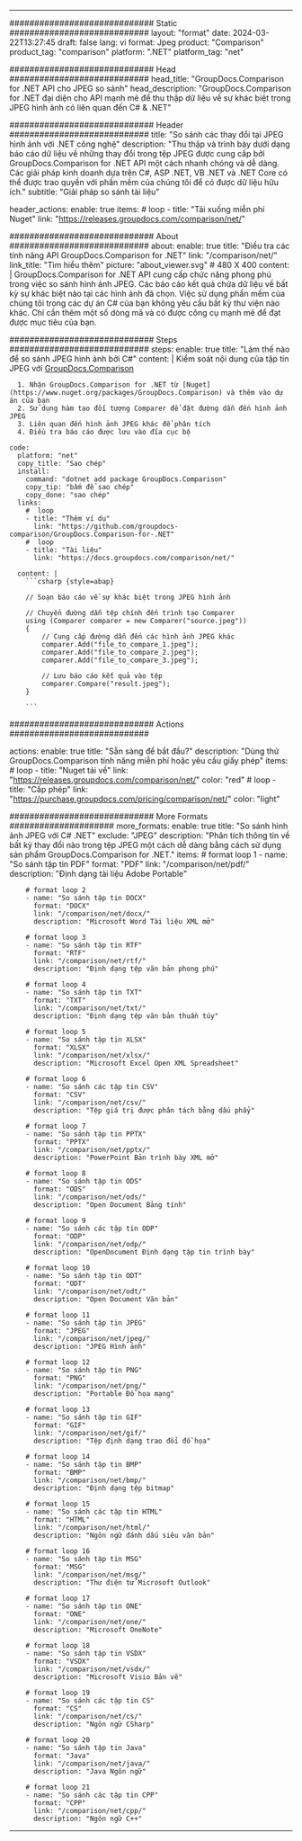 
---
############################# Static ############################
layout: "format"
date:  2024-03-22T13:27:45
draft: false
lang: vi
format: Jpeg
product: "Comparison"
product_tag: "comparison"
platform: ".NET"
platform_tag: "net"

############################# Head ############################
head_title: "GroupDocs.Comparison for .NET API cho JPEG so sánh"
head_description: "GroupDocs.Comparison for .NET đại diện cho API mạnh mẽ để thu thập dữ liệu về sự khác biệt trong JPEG hình ảnh có liên quan đến C# & .NET"

############################# Header ############################
title: "So sánh các thay đổi tại JPEG hình ảnh với .NET công nghệ" 
description: "Thu thập và trình bày dưới dạng báo cáo dữ liệu về những thay đổi trong tệp JPEG được cung cấp bởi GroupDocs.Comparison for .NET API một cách nhanh chóng và dễ dàng. Các giải pháp kinh doanh dựa trên C#, ASP .NET, VB .NET và .NET Core có thể được trao quyền với phần mềm của chúng tôi để có được dữ liệu hữu ích."
subtitle: "Giải pháp so sánh tài liệu" 

header_actions:
  enable: true
  items:
    #  loop
    - title: "Tải xuống miễn phí Nuget"
      link: "https://releases.groupdocs.com/comparison/net/"
      
############################# About ############################
about:
    enable: true
    title: "Điều tra các tính năng API GroupDocs.Comparison for .NET"
    link: "/comparison/net/"
    link_title: "Tìm hiểu thêm"
    picture: "about_viewer.svg" # 480 X 400
    content: |
       GroupDocs.Comparison for .NET API cung cấp chức năng phong phú trong việc so sánh hình ảnh JPEG. Các báo cáo kết quả chứa dữ liệu về bất kỳ sự khác biệt nào tại các hình ảnh đã chọn. Việc sử dụng phần mềm của chúng tôi trong các dự án C# của bạn không yêu cầu bất kỳ thư viện nào khác. Chỉ cần thêm một số dòng mã và có được công cụ mạnh mẽ để đạt được mục tiêu của bạn.

############################# Steps ############################
steps:
    enable: true
    title: "Làm thế nào để so sánh JPEG hình ảnh bởi C#"
    content: |
      Kiểm soát nội dung của tập tin JPEG với [GroupDocs.Comparison](https://products.groupdocs.com/comparison/net/)
      
      1. Nhận GroupDocs.Comparison for .NET từ [Nuget](https://www.nuget.org/packages/GroupDocs.Comparison) và thêm vào dự án của bạn
      2. Sử dụng hàm tạo đối tượng Comparer để đặt đường dẫn đến hình ảnh JPEG
      3. Liên quan đến hình ảnh JPEG khác để phân tích
      4. Điều tra báo cáo được lưu vào đĩa cục bộ
   
    code:
      platform: "net"
      copy_title: "Sao chép"
      install:
        command: "dotnet add package GroupDocs.Comparison"
        copy_tip: "bấm để sao chép"
        copy_done: "sao chép"
      links:
        #  loop
        - title: "Thêm ví dụ"
          link: "https://github.com/groupdocs-comparison/GroupDocs.Comparison-for-.NET"
        #  loop
        - title: "Tài liệu"
          link: "https://docs.groupdocs.com/comparison/net/"
          
      content: |
        ```csharp {style=abap}

        // Soạn báo cáo về sự khác biệt trong JPEG hình ảnh

        // Chuyển đường dẫn tệp chính đến trình tạo Comparer
        using (Comparer comparer = new Comparer("source.jpeg"))
        {
            // Cung cấp đường dẫn đến các hình ảnh JPEG khác
        	comparer.Add("file_to_compare_1.jpeg");
            comparer.Add("file_to_compare_2.jpeg");
            comparer.Add("file_to_compare_3.jpeg");

            // Lưu báo cáo kết quả vào tệp
            comparer.Compare("result.jpeg"); 
        }
        
        ```            

############################# Actions ############################

actions:
  enable: true
  title: "Sẵn sàng để bắt đầu?"
  description: "Dùng thử GroupDocs.Comparison tính năng miễn phí hoặc yêu cầu giấy phép"
  items:
    #  loop
    - title: "Nuget tải về"
      link: "https://releases.groupdocs.com/comparison/net/"
      color: "red"
        #  loop
    - title: "Cấp phép"
      link: "https://purchase.groupdocs.com/pricing/comparison/net/"
      color: "light"


############################# More Formats #####################
more_formats:
    enable: true
    title: "So sánh hình ảnh JPEG với C# .NET"
    exclude: "JPEG"
    description: "Phân tích thông tin về bất kỳ thay đổi nào trong tệp JPEG một cách dễ dàng bằng cách sử dụng sản phẩm GroupDocs.Comparison for .NET."
    items: 
        # format loop 1
        - name: "So sánh tập tin PDF"
          format: "PDF"
          link: "/comparison/net/pdf/"
          description: "Định dạng tài liệu Adobe Portable"

        # format loop 2
        - name: "So sánh tập tin DOCX"
          format: "DOCX"
          link: "/comparison/net/docx/"
          description: "Microsoft Word Tài liệu XML mở"

        # format loop 3
        - name: "So sánh tập tin RTF"
          format: "RTF"
          link: "/comparison/net/rtf/"
          description: "Định dạng tệp văn bản phong phú"

        # format loop 4
        - name: "So sánh tập tin TXT"
          format: "TXT"
          link: "/comparison/net/txt/"
          description: "Định dạng tệp văn bản thuần túy"

        # format loop 5
        - name: "So sánh tập tin XLSX"
          format: "XLSX"
          link: "/comparison/net/xlsx/"
          description: "Microsoft Excel Open XML Spreadsheet"

        # format loop 6
        - name: "So sánh các tập tin CSV"
          format: "CSV"
          link: "/comparison/net/csv/"
          description: "Tệp giá trị được phân tách bằng dấu phẩy"

        # format loop 7
        - name: "So sánh tập tin PPTX"
          format: "PPTX"
          link: "/comparison/net/pptx/"
          description: "PowerPoint Bản trình bày XML mở"

        # format loop 8
        - name: "So sánh tập tin ODS"
          format: "ODS"
          link: "/comparison/net/ods/"
          description: "Open Document Bảng tính"

        # format loop 9
        - name: "So sánh các tập tin ODP"
          format: "ODP"
          link: "/comparison/net/odp/"
          description: "OpenDocument Định dạng tập tin trình bày"

        # format loop 10
        - name: "So sánh tập tin ODT"
          format: "ODT"
          link: "/comparison/net/odt/"
          description: "Open Document Văn bản"

        # format loop 11
        - name: "So sánh tập tin JPEG"
          format: "JPEG"
          link: "/comparison/net/jpeg/"
          description: "JPEG Hình ảnh"

        # format loop 12
        - name: "So sánh tập tin PNG"
          format: "PNG"
          link: "/comparison/net/png/"
          description: "Portable Đồ họa mạng"

        # format loop 13
        - name: "So sánh tập tin GIF"
          format: "GIF"
          link: "/comparison/net/gif/"
          description: "Tệp định dạng trao đổi đồ họa"

        # format loop 14
        - name: "So sánh tập tin BMP"
          format: "BMP"
          link: "/comparison/net/bmp/"
          description: "Định dạng tệp bitmap"

        # format loop 15
        - name: "So sánh các tập tin HTML"
          format: "HTML"
          link: "/comparison/net/html/"
          description: "Ngôn ngữ đánh dấu siêu văn bản"

        # format loop 16
        - name: "So sánh tập tin MSG"
          format: "MSG"
          link: "/comparison/net/msg/"
          description: "Thư điện tử Microsoft Outlook"

        # format loop 17
        - name: "So sánh tập tin ONE"
          format: "ONE"
          link: "/comparison/net/one/"
          description: "Microsoft OneNote"

        # format loop 18
        - name: "So sánh tập tin VSDX"
          format: "VSDX"
          link: "/comparison/net/vsdx/"
          description: "Microsoft Visio Bản vẽ"

        # format loop 19
        - name: "So sánh các tập tin CS"
          format: "CS"
          link: "/comparison/net/cs/"
          description: "Ngôn ngữ CSharp"

        # format loop 20
        - name: "So sánh tập tin Java"
          format: "Java"
          link: "/comparison/net/java/"
          description: "Java Ngôn ngữ"
          
        # format loop 21
        - name: "So sánh các tập tin CPP"
          format: "CPP"
          link: "/comparison/net/cpp/"
          description: "Ngôn ngữ C++"
---
